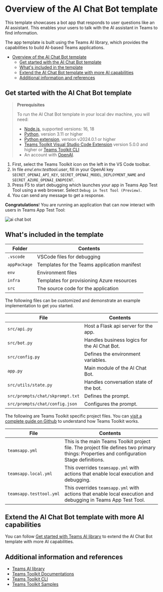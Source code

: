 # Overview of the AI Chat Bot template

This template showcases a bot app that responds to user questions like an AI assistant. This enables your users to talk with the AI assistant in Teams to find information.

The app template is built using the Teams AI library, which provides the capabilities to build AI-based Teams applications.

- [Overview of the AI Chat Bot template](#overview-of-the-ai-chat-bot-template)
  - [Get started with the AI Chat Bot template](#get-started-with-the-ai-chat-bot-template)
    <!-- - [Use Azure OpenAI](#use-azure-openai) -->
  - [What's included in the template](#whats-included-in-the-template)
  - [Extend the AI Chat Bot template with more AI capabilities](#extend-the-ai-chat-bot-template-with-more-ai-capabilities)
  - [Additional information and references](#additional-information-and-references)

## Get started with the AI Chat Bot template

> **Prerequisites**
>
> To run the AI Chat Bot template in your local dev machine, you will need:
>
> - [Node.js](https://nodejs.org/), supported versions: 16, 18
> - [Python](https://www.python.org/), version 3.11 or higher
> - [Python extension](https://code.visualstudio.com/docs/languages/python), version v2024.0.1 or higher
> - [Teams Toolkit Visual Studio Code Extension](https://aka.ms/teams-toolkit) version 5.0.0 and higher or [Teams Toolkit CLI](https://aka.ms/teamsfx-cli)
> - An account with [OpenAI](https://platform.openai.com/).

1. First, select the Teams Toolkit icon on the left in the VS Code toolbar.
1. In file *env/.env.testtool.user*, fill in your OpenAI key `SECRET_OPENAI_API_KEY`, `SECRET_OPENAI_MODEL_DEPLOYMENT_NAME` and `SECRET_AZURE_OPENAI_ENDPOINT`.
1. Press F5 to start debugging which launches your app in Teams App Test Tool using a web browser. Select `Debug in Test Tool (Preview)`.
1. You can send any message to get a response.

**Congratulations**! You are running an application that can now interact with users in Teams App Test Tool:

![ai chat bot](https://github.com/OfficeDev/TeamsFx/assets/9698542/9bd22201-8fda-4252-a0b3-79531c963e5e)

<!-- ### Use Azure OpenAI

Above steps use OpenAI as AI service, optionally, you can also use Azure OpenAI as AI service.

> **Prerequisites**
>
> - Prepare your own [Azure OpenAI](https://aka.ms/oai/access) resource.

1. In file *env/.env.local.user*, fill in your Azure OpenAI key `SECRET_AZURE_OPENAI_API_KEY=<your-key>` and endpoint `SECRET_AZURE_OPENAI_ENDPOINT=<your-endpoint>`.
1. In `src/app.js`, comment out *"Use OpenAI"* part and uncomment *"use Azure OpenAI"* part, e.g.
    ```javascript
    const model = new OpenAIModel({
      // Use OpenAI
      // apiKey: config.openAIKey,
      // defaultModel: "gpt-3.5-turbo",

      // Uncomment the following lines to use Azure OpenAI
      azureApiKey: config.azureOpenAIKey,
      azureDefaultDeployment: "gpt-35-turbo",
      azureEndpoint: config.azureOpenAIEndpoint,

      useSystemMessages: true,
      logRequests: true,
    });
    ```
1. In `src/app.js`, update `azureDefaultDeployment` to your own model deployment name. -->

## What's included in the template

| Folder       | Contents                                            |
| - | - |
| `.vscode`    | VSCode files for debugging                          |
| `appPackage` | Templates for the Teams application manifest        |
| `env`        | Environment files                                   |
| `infra`      | Templates for provisioning Azure resources          |
| `src`        | The source code for the application                 |

The following files can be customized and demonstrate an example implementation to get you started.

| File                                 | Contents                                           |
| - | - |
|`src/api.py`| Host a Flask api server for the app.|
|`src/bot.py`| Handles business logics for the AI Chat Bot.|
|`src/config.py`| Defines the environment variables.|
|`app.py`| Main module of the AI Chat Bot.|
|`src/utils/state.py`| Handles conversation state of the bot.|
|`src/prompts/chat/skprompt.txt`| Defines the prompt.|
|`src/prompts/chat/config.json`| Configures the prompt.|

The following are Teams Toolkit specific project files. You can [visit a complete guide on Github](https://github.com/OfficeDev/TeamsFx/wiki/Teams-Toolkit-Visual-Studio-Code-v5-Guide#overview) to understand how Teams Toolkit works.

| File                                 | Contents                                           |
| - | - |
|`teamsapp.yml`|This is the main Teams Toolkit project file. The project file defines two primary things:  Properties and configuration Stage definitions. |
|`teamsapp.local.yml`|This overrides `teamsapp.yml` with actions that enable local execution and debugging.|
|`teamsapp.testtool.yml`|This overrides `teamsapp.yml` with actions that enable local execution and debugging in Teams App Test Tool.|

## Extend the AI Chat Bot template with more AI capabilities

You can follow [Get started with Teams AI library](https://learn.microsoft.com/en-us/microsoftteams/platform/bots/how-to/teams%20conversational%20ai/how-conversation-ai-get-started) to extend the AI Chat Bot template with more AI capabilities.

## Additional information and references
- [Teams AI library](https://aka.ms/teams-ai-library)
- [Teams Toolkit Documentations](https://docs.microsoft.com/microsoftteams/platform/toolkit/teams-toolkit-fundamentals)
- [Teams Toolkit CLI](https://docs.microsoft.com/microsoftteams/platform/toolkit/teamsfx-cli)
- [Teams Toolkit Samples](https://github.com/OfficeDev/TeamsFx-Samples)